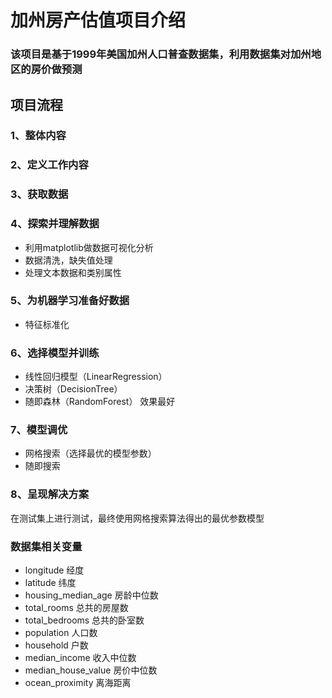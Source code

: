 加州房产估值项目介绍
=================
### 该项目是基于1999年美国加州人口普查数据集，利用数据集对加州地区的房价做预测

项目流程
---------
### 1、整体内容
### 2、定义工作内容
### 3、获取数据
### 4、探索并理解数据
* 利用matplotlib做数据可视化分析
* 数据清洗，缺失值处理
* 处理文本数据和类别属性
### 5、为机器学习准备好数据
* 特征标准化
### 6、选择模型并训练
* 线性回归模型（LinearRegression）
* 决策树（DecisionTree）
* 随即森林（RandomForest） 效果最好
### 7、模型调优
* 网格搜索（选择最优的模型参数）
* 随即搜索
### 8、呈现解决方案
在测试集上进行测试，最终使用网格搜索算法得出的最优参数模型

### 数据集相关变量
* longitude 经度
* latitude 纬度
* housing_median_age 房龄中位数
* total_rooms 总共的房屋数
* total_bedrooms 总共的卧室数
* population 人口数
* household 户数
* median_income 收入中位数
* median_house_value 房价中位数
* ocean_proximity 离海距离

